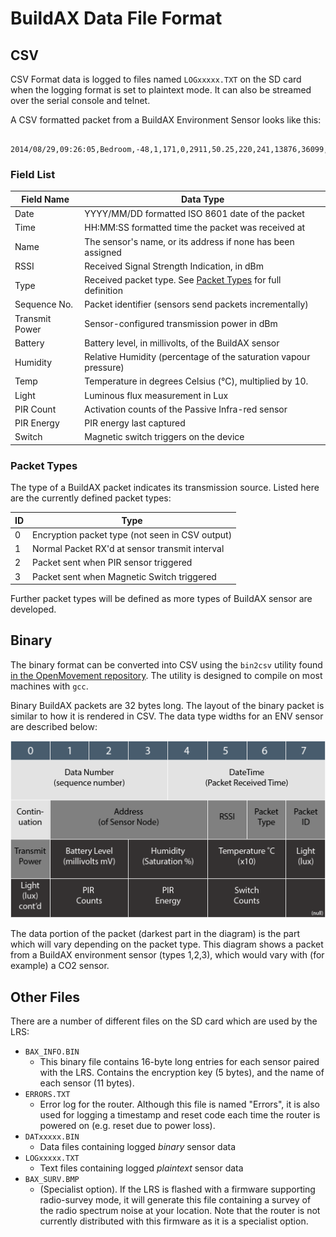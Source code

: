 
# BuildAX Data File Format

## CSV 

CSV Format data is logged to files named `LOGxxxxx.TXT` on the SD card when
the logging format is set to plaintext mode. It can also be streamed over the 
serial console and telnet.

A CSV formatted packet from a BuildAX Environment Sensor looks like this:


````
	2014/08/29,09:26:05,Bedroom,-48,1,171,0,2911,50.25,220,241,13876,36099,25
````

### Field List

 Field Name     | Data Type                      
 -------------- | -----------
 Date           | YYYY/MM/DD formatted ISO 8601 date of the packet
 Time           | HH:MM:SS formatted time the packet was received at
 Name           | The sensor's name, or its address if none has been assigned
 RSSI           | Received Signal Strength Indication, in dBm
 Type           | Received packet type. See [Packet Types](#packet-types) for full definition
 Sequence No.   | Packet identifier (sensors send packets incrementally)
 Transmit Power | Sensor-configured transmission power in dBm 
 Battery        | Battery level, in millivolts, of the BuildAX sensor
 Humidity       | Relative Humidity (percentage of the saturation vapour pressure)
 Temp           | Temperature in degrees Celsius (°C), multiplied by 10.
 Light          | Luminous flux measurement in Lux
 PIR Count      | Activation counts of the Passive Infra-red sensor 
 PIR Energy     | PIR energy last captured
 Switch         | Magnetic switch triggers on the device


### Packet Types

The type of a BuildAX packet indicates its transmission source. Listed here are
the currently defined packet types:

 ID    | Type
 ----- | ------
 0     | Encryption packet type (not seen in CSV output)
 1     | Normal Packet RX'd at sensor transmit interval
 2     | Packet sent when PIR sensor triggered
 3     | Packet sent when Magnetic Switch triggered 

Further packet types will be defined as more types of BuildAX sensor are 
developed. 


## Binary

The binary format can be converted into CSV using the `bin2csv` utility found
[in the OpenMovement repository](https://github.com/digitalinteraction/openmovement/raw/master/Software/BuildAX/bin2csv.exe). 
The utility is designed to compile on most machines with `gcc`.

Binary BuildAX packets are 32 bytes long. The layout of the binary packet is 
similar to how it is rendered in CSV. The data type widths for an ENV sensor 
are described below:

![Data Width Description Image](img/datawidth.png)

The data portion of the packet (darkest part in the diagram) is the part which
will vary depending on the packet type. This diagram shows a packet from a 
BuildAX environment sensor (types 1,2,3), which would vary with (for example)
a CO2 sensor.

## Other Files

There are a number of different files on the SD card which are used by the LRS:

 * `BAX_INFO.BIN`
    + This binary file contains 16-byte long entries for each sensor paired
      with the LRS. Contains the encryption key (5 bytes), and the name of each
      sensor (11 bytes).
 * `ERRORS.TXT`
    + Error log for the router. Although this file is named "Errors", it is also 
      used for logging a timestamp and reset code each time the router is powered
      on (e.g. reset due to power loss).
 * `DATxxxxx.BIN`
    + Data files containing logged _binary_ sensor data
 * `LOGxxxxx.TXT`
    + Text files containing logged _plaintext_ sensor data
 * `BAX_SURV.BMP`
    + (Specialist option). If the LRS is flashed with a firmware supporting
      radio-survey mode, it will generate this file containing a survey of
      the radio spectrum noise at your location. Note that the router is not
      currently distributed with this firmware as it is a specialist option.




